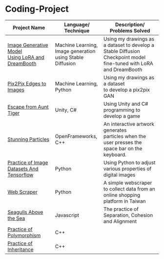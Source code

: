 # Coding-Project
| Project Name  | Language/ Technique | Description/ Problems Solved |
| ------------- | ------------- | ------------- | 
| [Image Generative Model<br> Using LoRA and DreamBooth](https://shorturl.at/dfvH1 )  | Machine Learning,<br> Image generation<br> using Stable Diffusion  | Using my drawings as a dataset to develop a Stable Diffusion<br> Checkpoint model fine-tuned with LoRA and DreamBooth  | 
| [Pix2Pix Edges to Images](https://shorturl.at/psJNW) | Machine Learning,<br> Python  | Using my drawings as a dataset<br> to develop a pix2pix GAN  |
| [Escape from Aunt Tiger](https://youtube.com/shorts/uzMvt3wsa1U?feature=share)  | Unity, C#  | Using Unity and C# programming to<br> develop a game  |
| [Stunning Particles](https://shorturl.at/uvO49 )  | OpenFrameworks,<br> C++  | An interactive artwork generates<br> particles when the user presses the<br> space bar on the keyboard.  |
| [Practice of Image Datasets And Tensorflow](https://shorturl.at/aETV0)  | Python  | Using Python to adjust various properties of digital images  |
| [Web Scraper](https://shorturl.at/ivPW1 )  | Python  | A simple webscraper to collect data from an online shopping platform in Taiwan  |
| [Seagulls Above the Sea](https://shorturl.at/pvCHW)  | Javascript  | The practice of Separation, Cohesion and Alignment  |
| [Practice of Polymorphism](https://shorturl.at/uwY13)  | C++ |   |
| [Practice of Inheritance](https://shorturl.at/uCGR2)  | C++ |  |
